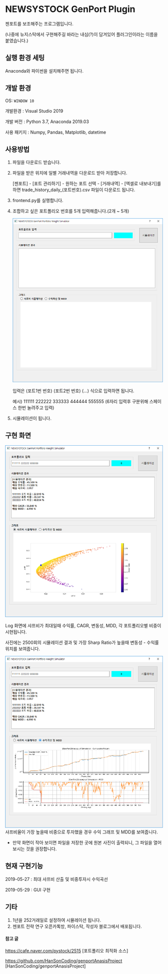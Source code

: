 # NEWSYSTOCK GenPort Plugin
젠포트를 보조해주는 프로그램입니다.

(나중에 뉴지스탁에서 구현해주길 바라는 내심(?)이 담겨있어 플러그인이라는 이름을 붙였습니다.)

## 실행 환경 세팅
Anaconda와 파이썬을 설치해주면 됩니다.


## 개발 환경
OS: `WINDOW 10`

개발환경 : Visual Studio 2019

개발 버전 : Python 3.7, Anaconda 2019.03

사용 패키지 : Numpy, Pandas, Matplotlib, datetime

## 사용방법
1. 파일을 다운로드 받습니다.

2. 파일을 받은 위치에 일별 거래내역을 다운로드 받아 저장합니다.

   [젠포트] - [포트 관리하기] - 원하는 포트 선택 - [거래내역] - [엑셀로 내보내기]를 하면
   trade_history_daily_(포트번호).csv 파일이 다운로드 됩니다.
   
3. frontend.py를 실행합니다.

4. 조합하고 싶은 포트폴리오 번호를 5개 입력해줍니다.(2개 ~ 5개)

   ![Type](./2.png)
   
   입력은 (포트1번 번호) (포트2번 번호) (...) 식으로 입력하면 됩니다. 
   
   예시) 111111 222222 333333 444444 555555 (6자리 입력후 구분위해 스페이스 한번 눌려주고 입력)
   
5. 시뮬레이션이 됩니다.   

## 구현 화면
![Result_SharpSimulate](./4.png)

Log 화면에 샤프비가 최대일때 수익률, CAGR, 변동성, MDD, 각 포트폴리오별 비중이 시현됩니다.

사진에는 2500회의 시뮬레이션 결과 및 가장 Sharp Ratio가 높을때 변동성 - 수익률 위치를 보여줍니다.

![Result_SharpSimulate](./5.png)
샤프비율이 가장 높을때 비중으로 투자했을 경우 수익 그래프 및 MDD를 보여줍니다.

* 만약 화면이 작아 보이면 파일을 저장한 곳에 원본 사진이 출력되니, 그 파일을 열어 보시는 것을 권장합니다.

## 현재 구현기능
2019-05-27 : 최대 샤프비 산출 및 비중투자시 수익곡선 

2019-05-29 : GUI 구현

## 기타
1. 1년을 252거래일로 설정하여 시뮬레이션 됩니다.
2. 젠포트 전략 연구 오픈카톡방, 파이스탁, 작성자 블로그에서 배포됩니다.


#### 참고 글
https://cafe.naver.com/pystock/2515
[포트폴리오 최적화 소스]

https://github.com/HanSonCoding/genportAnasisProject
[HanSonCoding/genportAnasisProject]
